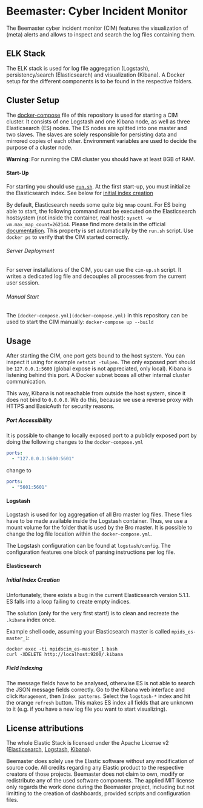 # Beemaster: Cyber Incident Monitor

The Beemaster cyber incident monitor (CIM) features the visualization of (meta) alerts and allows to inspect and search the log files containing them.


## ELK Stack

The ELK stack is used for log file aggregation (Logstash), persistency/search (Elasticsearch) and visualization (Kibana). A Docker setup for the different components is to be found in the respective folders.

## Cluster Setup

The [docker-compose](docker-compose.yml) file of this repository is used for starting a CIM cluster. It consists of one Logstash and one Kibana node, as well as three Elasticsearch (ES) nodes. The ES nodes are splitted into one master and two slaves. The slaves are solely responsible for persisting data and mirrored copies of each other. Environment variables are used to decide the purpose of a cluster node.

**Warning**: For running the CIM cluster you should have at least 8GB of RAM.


#### Start-Up

For starting you should use [`run.sh`](run.sh). At the first start-up, you must initialize the Elasticsearch index. See below for [initial index creation](#init_es)

By default, Elasticsearch needs some quite big ``mmap`` count. For ES being able to start, the following command must be executed on the Elasticsearch hostsystem (not inside the container, real host): `sysctl -w vm.max_map_count=262144`. Please find more details in the official [documentation](https://www.elastic.co/guide/en/elasticsearch/reference/current/vm-max-map-count.html). This property is set automatically by the `run.sh` script. Use `docker ps` to verify that the CIM started correctly.

###### Server Deployment

For server installations of the CIM, you can use the `cim-up.sh` script. It writes a dedicated log file and decouples all processes from the current user session.

###### Manual Start

The `[docker-compose.yml](docker-compose.yml)` in this repository can be used to start the CIM manually: `docker-compose up --build`


## Usage

After starting the CIM, one port gets bound to the host system. You can inspect it using for example `netstat -tulpen`. The only exposed port should be `127.0.0.1:5600` (global expose is not appreciated, only local). Kibana is listening behind this port. A Docker subnet boxes all other internal cluster communication.

This way, Kibana is not reachable from outside the host system, since it does not bind to `0.0.0.0`. We do this, because we use a reverse proxy with HTTPS and BasicAuth for security reasons.

##### Port Accessibility

It is possible to change to locally exposed port to a publicly exposed port by doing the following changes to the `docker-compose.yml`

```yaml
ports:
  - "127.0.0.1:5600:5601"
```
change to
```yaml
ports:
  - "5601:5601"
```

#### Logstash

Logstash is used for log aggregation of all Bro master log files. These files have to be made available inside the Logstash container. Thus, we use a mount volume for the folder that is used by the Bro master. It is possible to change the log file location within the `docker-compose.yml`.

The Logstash configuration can be found at `logstash/config`. The configuration features one block of parsing instructions per log file.

#### Elasticsearch

##### Initial Index Creation

<a name="init_es"/>
Unfortunately, there exists a bug in the current Elasticsearch version 5.1.1. ES falls into a loop failing to create empty indices.

The solution (only for the very first start!) is to clean and recreate the `.kibana` index once.

Example shell code, assuming your Elasticsearch master is called `mpids_es-master_1`:
```shell
docker exec -ti mpidscim_es-master_1 bash
curl -XDELETE http://localhost:9200/.kibana
```

##### Field Indexing

The message fields have to be analysed, otherwise ES is not able to search the JSON message fields correctly. Go to the Kibana web interface and click `Management`, then `Index patterns`. Select the `logstash-*` index and hit the orange `refresh` button. This makes ES index all fields that are unknown to it (e.g. if you have a new log file you want to start visualizing).


## License attributions

The whole Elastic Stack is licensed under the Apache License v2 ([Elasticsearch](https://github.com/elastic/elasticsearch/blob/master/LICENSE.txt), [Logstash](https://github.com/elastic/logstash/blob/master/LICENSE), [Kibana](https://github.com/elastic/kibana/blob/master/LICENSE.md)).

Beemaster does solely use the Elastic software without any modification of source code. All credits regarding any Elastic product to the respective creators of those projects. Beemaster does not claim to own, modify or redistribute any of the used software components. The applied MIT license only regards the work done during the Beemaster project, including but not limitting to the creation of dashboards, provided scripts and configuration files.
